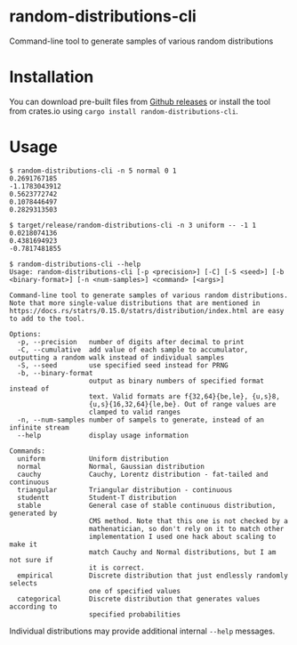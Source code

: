 # random-distributions-cli
Command-line tool to generate samples of various random distributions

# Installation

You can download pre-built files from [Github releases](https://github.com/vi/random-distributions-cli/releases) or install the tool from crates.io using `cargo install random-distributions-cli`.


# Usage

```
$ random-distributions-cli -n 5 normal 0 1
0.2691767185
-1.1783043912
0.5623772742
0.1078446497
0.2829313503

$ target/release/random-distributions-cli -n 3 uniform -- -1 1
0.0218074136
0.4381694923
-0.7817481855

$ random-distributions-cli --help
Usage: random-distributions-cli [-p <precision>] [-C] [-S <seed>] [-b <binary-format>] [-n <num-samples>] <command> [<args>]

Command-line tool to generate samples of various random distributions. Note that more single-value distributions that are mentioned in https://docs.rs/statrs/0.15.0/statrs/distribution/index.html are easy to add to the tool.

Options:
  -p, --precision   number of digits after decimal to print
  -C, --cumulative  add value of each sample to accumulator, outputting a random walk instead of individual samples
  -S, --seed        use specified seed instead for PRNG
  -b, --binary-format
                    output as binary numbers of specified format instead of
                    text. Valid formats are f{32,64}{be,le}, {u,s}8,
                    {u,s}{16,32,64}{le,be}. Out of range values are
                    clamped to valid ranges
  -n, --num-samples number of sampels to generate, instead of an infinite stream
  --help            display usage information

Commands:
  uniform           Uniform distribution
  normal            Normal, Gaussian distribution
  cauchy            Cauchy, Lorentz distribution - fat-tailed and continuous
  triangular        Triangular distribution - continuous
  studentt          Student-T distribution
  stable            General case of stable continuous distribution, generated by
                    CMS method. Note that this one is not checked by a
                    mathenatician, so don't rely on it to match other
                    implementation I used one hack about scaling to make it
                    match Cauchy and Normal distributions, but I am not sure if
                    it is correct.
  empirical         Discrete distribution that just endlessly randomly selects
                    one of specified values
  categorical       Discrete distribution that generates values according to
                    specified probabilities

```

Individual distributions may provide additional internal `--help` messages.
